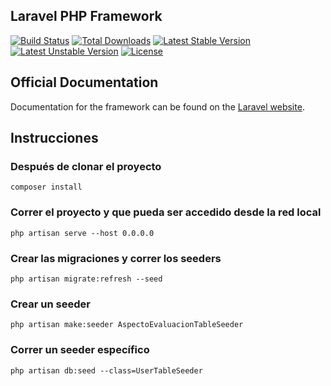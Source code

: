 ## Laravel PHP Framework

[![Build Status](https://travis-ci.org/laravel/framework.svg)](https://travis-ci.org/laravel/framework)
[![Total Downloads](https://poser.pugx.org/laravel/framework/d/total.svg)](https://packagist.org/packages/laravel/framework)
[![Latest Stable Version](https://poser.pugx.org/laravel/framework/v/stable.svg)](https://packagist.org/packages/laravel/framework)
[![Latest Unstable Version](https://poser.pugx.org/laravel/framework/v/unstable.svg)](https://packagist.org/packages/laravel/framework)
[![License](https://poser.pugx.org/laravel/framework/license.svg)](https://packagist.org/packages/laravel/framework)

## Official Documentation

Documentation for the framework can be found on the [Laravel website](http://laravel.com/docs).

## Instrucciones

### Después de clonar el proyecto
```
composer install
```

### Correr el proyecto y que pueda ser accedido desde la red local
```
php artisan serve --host 0.0.0.0
```

### Crear las migraciones y correr los seeders

```
php artisan migrate:refresh --seed
```

### Crear un seeder
```
php artisan make:seeder AspectoEvaluacionTableSeeder
```

### Correr un seeder específico
```
php artisan db:seed --class=UserTableSeeder
```